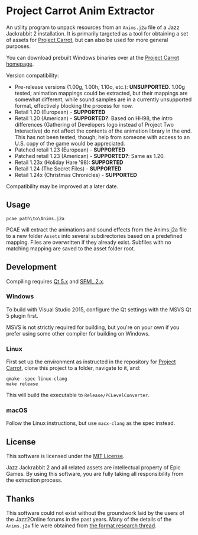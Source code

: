 # Project Carrot Anim Extractor

An utility program to unpack resources from an `Anims.j2a` file of a
Jazz Jackrabbit 2 installation. It is primarily targeted as a tool for obtaining a
set of assets for [Project Carrot](https://github.com/soulweaver91/project-carrot),
but can also be used for more general purposes.

You can download prebuilt Windows binaries over at the 
[Project Carrot homepage](https://carrot.soulweaver.fi/).

Version compatibility:

* Pre-release versions (1.00g, 1.00h, 1.10o, etc.): **UNSUPPORTED**.
  1.00g tested; animation mappings could be extracted, but their mappings are
  somewhat different, while sound samples are in a currently unsupported format,
  effectively blocking the process for now.
* Retail 1.20 (European) - **SUPPORTED**
* Retail 1.20 (American) - **SUPPORTED?**: Based on HH98, the intro differences
  (Gathering of Developers logo instead of Project Two Interactive) do not
  affect the contents of the animation library in the end. This has not been
  tested, though; help from someone with access to an U.S. copy of the game would
  be appreciated.
* Patched retail 1.23 (European) - **SUPPORTED**
* Patched retail 1.23 (American) - **SUPPORTED?**: Same as 1.20.
* Retail 1.23x (Holiday Hare '98): **SUPPORTED**
* Retail 1.24 (The Secret Files) - **SUPPORTED**
* Retail 1.24x (Christmas Chronicles) - **SUPPORTED**

Compatibility may be improved at a later date.

## Usage

```
pcae path\to\Anims.j2a
```

PCAE will extract the animations and sound effects from the Anims.j2a file to a new
folder `Assets` into several subdirectories based on a predefined mapping.
Files are overwritten if they already exist. Subfiles with no matching
mapping are saved to the asset folder root.

## Development

Compiling requires [Qt 5.x](http://www.qt.io/download/) and [SFML 2.x](http://www.sfml-dev.org/download.php).

### Windows

To build with Visual Studio 2015, configure the Qt settings with the MSVS Qt 5 plugin first.

MSVS is not strictly required for building, but you're on your own if you prefer using some other
compiler for building on Windows.

### Linux

First set up the environment as instructed in the repository for
[Project Carrot](https://github.com/soulweaver91/project-carrot), clone this project
to a folder, navigate to it, and:

```shell
qmake -spec linux-clang
make release
```

This will build the executable to `Release/PCLevelConverter`.

### macOS

Follow the Linux instructions, but use `macx-clang` as the spec instead.

## License
This software is licensed under the [MIT License](https://opensource.org/licenses/MIT).

Jazz Jackrabbit 2 and all related assets are intellectual property of Epic Games.
By using this software, you are fully taking all responsibility from the extraction
process.

## Thanks
This software could not exist without the groundwork laid by the users of the Jazz2Online
forums in the past years. Many of the details of the `Anims.j2a` file were obtained from
[the format research thread](http://www.jazz2online.com/jcf/showthread.php?t=15059).